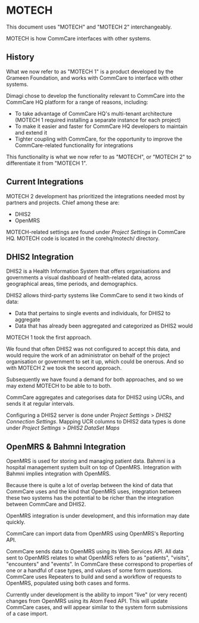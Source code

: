 MOTECH
======

This document uses "MOTECH" and "MOTECH 2" interchangeably.

MOTECH is how CommCare interfaces with other systems.


History
-------

What we now refer to as "MOTECH 1" is a product developed by the Grameen Foundation, and works with CommCare to interface with other systems.

Dimagi chose to develop the functionality relevant to CommCare into the CommCare HQ platform for a range of reasons, including:

* To take advantage of CommCare HQ's multi-tenant architecture (MOTECH 1 required installing a separate instance for each project)
* To make it easier and faster for CommCare HQ developers to maintain and extend it
* Tighter coupling with CommCare, for the opportunity to improve the CommCare-related functionality for integrations

This functionality is what we now refer to as "MOTECH", or "MOTECH 2" to differentiate it from "MOTECH 1".


Current Integrations
--------------------

MOTECH 2 development has prioritized the integrations needed most by partners and projects. Chief among these are:

* DHIS2
* OpenMRS

MOTECH-related settings are found under *Project Settings* in CommCare HQ. MOTECH code is located in the corehq/motech/ directory.


DHIS2 Integration
-----------------

DHIS2 is a Health Information System that offers organisations and governments a visual dashboard of health-related data, across geographical areas, time periods, and demographics.

DHIS2 allows third-party systems like CommCare to send it two kinds of data:

* Data that pertains to single events and individuals, for DHIS2 to aggregate
* Data that has already been aggregated and categorized as DHIS2 would

MOTECH 1 took the first approach.

We found that often DHIS2 was not configured to accept this data, and would require the work of an administrator on behalf of the project organisation or government to set it up, which could be onerous. And so with MOTECH 2 we took the second approach.

Subsequently we have found a demand for both approaches, and so we may extend MOTECH to be able to to both.

CommCare aggregates and categorises data for DHIS2 using UCRs, and sends it at regular intervals.

Configuring a DHIS2 server is done under *Project Settings* > *DHIS2 Connection Settings*. Mapping UCR columns to DHIS2 data types is done under *Project Settings* > *DHIS2 DataSet Maps*


OpenMRS & Bahmni Integration
----------------------------

OpenMRS is used for storing and managing patient data. Bahmni is a hospital management system built on top of OpenMRS. Integration with Bahmni implies integration with OpenMRS.

Because there is quite a lot of overlap between the kind of data that CommCare uses and the kind that OpenMRS uses, integration between these two systems has the potential to be richer than the integration between CommCare and DHIS2.

OpenMRS integration is under development, and this information may date quickly.

CommCare can import data from OpenMRS using OpenMRS's Reporting API.

CommCare sends data to OpenMRS using its Web Services API. All data sent to OpenMRS relates to what OpenMRS refers to as "patients", "visits", "encounters" and "events". In CommCare these correspond to properties of one or a handful of case types, and values of some form questions. CommCare uses Repeaters to build and send a workflow of requests to OpenMRS, populated using both cases and forms.

Currently under development is the ability to import "live" (or very recent) changes from OpenMRS using its Atom Feed API. This will update CommCare cases, and will appear similar to the system form submissions of a case import.
